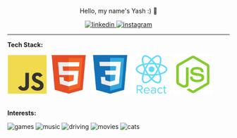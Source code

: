 <div align="center">

Hello, my name's Yash :) 🥂

<a href="https://www.linkedin.com/in/yashwit-polapragada-7a507923a/">
    <img src="https://raw.githubusercontent.com/twbs/icons/main/icons/linkedin.svg" width="25px" alt="linkedin" />
</a>
<a href="https://www.instagram.com/yashypola/"> 
   <img src="https://raw.githubusercontent.com/twbs/icons/main/icons/instagram.svg" width="25px" alt="instagram"/> 
</a> 

</div>

<hr />

**Tech Stack:**

<span>
<img src="https://raw.githubusercontent.com/devicons/devicon/master/icons/javascript/javascript-original.svg" width="90px" alt="javascript" />
<img src="https://raw.githubusercontent.com/devicons/devicon/master/icons/html5/html5-original.svg" width="90px" alt="html5" />
<img src="https://raw.githubusercontent.com/devicons/devicon/master/icons/css3/css3-original.svg" width="90px" alt="css3" />
<img src="https://raw.githubusercontent.com/devicons/devicon/master/icons/react/react-original-wordmark.svg" width="90px" alt="react" />
<img src="https://raw.githubusercontent.com/devicons/devicon/master/icons/nodejs/nodejs-original.svg" width="90px" alt="html" />
</span>

<br />
<br />

**Interests:** 

<span> 
<img src="https://www.google.com/url?sa=i&url=https%3A%2F%2Fwww.flaticon.com%2Ffree-icon%2Fgame-console_4236913&psig=AOvVaw0yjUgZcHjymEiCprTDtG9p&ust=1686100634913000&source=images&cd=vfe&ved=0CBEQjRxqFwoTCODVgL28rf8CFQAAAAAdAAAAABAE" width="120px" alt="games"/>
<img src="https://img.freepik.com/premium-vector/headphone-icon-illustration_17146-29.jpg?w=2000" width="120px" alt="music"/> 
<img src="https://st2.depositphotos.com/1496387/9453/v/950/depositphotos_94538622-stock-illustration-steering-wheel-icon.jpg" width="120px" alt="driving"/> 
<img src="https://encrypted-tbn0.gstatic.com/images?q=tbn:ANd9GcR2raT4ER42E5kwCYViMhn9tD6L3LKxAGtcKg&usqp=CAU" width="120px" alt="movies"/> 
<img src="https://img.myloview.com/posters/black-cat-icon-700-209094712.jpg" width="120px" alt="cats"/> 
</span> 



